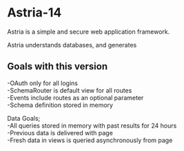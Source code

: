 # Astria-14
Astria is a simple and secure web application framework.

Astria understands databases, and generates 

## Goals with this version

-OAuth only for all logins  
-SchemaRouter is default view for all routes  
-Events include routes as an optional parameter  
-Schema definition stored in memory  

Data Goals;  
-All queries stored in memory with past results for 24 hours  
-Previous data is delivered with page  
-Fresh data in views is queried asynchronously from page  
